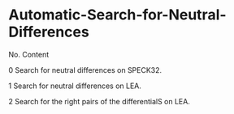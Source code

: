 # Automatic-Search-for-Neutral-Differences


No.							Content

0							Search for neutral differences on SPECK32.



1							Search for neutral differences on LEA.
							



2							Search for the right pairs of the differentialS on LEA.
